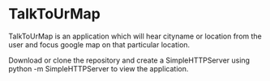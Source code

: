 # TalkToUrMap

TalkToUrMap is an application which will hear cityname or location from the user and focus google map on that particular location.

Download or clone the repository and create a SimpleHTTPServer using python -m SimpleHTTPServer to view the application. 
